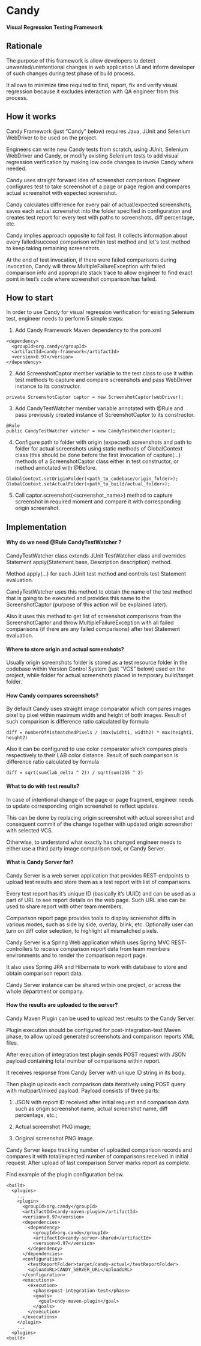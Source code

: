 # Candy

**Visual Regression Testing Framework**

## Rationale

The purpose of this framework is allow developers to detect unwanted/unintentional changes in web application UI and inform developer of such changes during test phase of build process.

It allows to minimize time required to find, report, fix and verify visual regression because it excludes interaction with QA engineer from this process.

  

## How it works

Candy Framework (just “Candy” below) requires Java, JUnit and Selenium WebDriver to be used on the project.

Engineers can write new Candy tests from scratch, using JUnit, Selenium WebDriver and Candy, or modify existing Selenium tests to add visual regression verification by making low code changes to invoke Candy where needed.

Candy uses straight forward idea of screenshot comparison. Engineer configures test to take screenshot of a page or page region and compares actual screenshot with expected screenshot.

Candy calculates difference for every pair of actual/expected screenshots, saves each actual screenshot into the folder specified in configuration and creates test report for every test with paths to screenshots, diff percentage, etc.

Candy implies approach opposite to fail fast. It collects information about every failed/succeed comparison within test method and let's test method to keep taking remaining screenshots.

At the end of test invocation, if there were failed comparisons during invocation, Candy will throw MultipleFailureException with failed comparison info and appropriate stack trace to allow engineer to find exact point in test’s code where screenshot comparison has failed.

  

## How to start

In order to use Candy for visual regression verification for existing Selenium test, engineer needs to perform 5 simple steps:

1.  Add Candy Framework Maven dependency to the pom.xml 
```
<dependency>
  <groupId>org.candy</groupId>
  <artifactId>candy-framework</artifactId>
  <version>0.97</version>
</dependency>  
```

2.  Add ScreenshotCaptor member variable to the test class to use it within test methods to capture and compare screenshots and pass WebDriver instance to its constructor.  
```
private ScreenshotCaptor captor = new ScreenshotCaptor(webDriver);  
```  
  
3.  Add CandyTestWatcher member variable annotated with @Rule and pass previously created instance of ScreenshotCaptor to its constructor.
```
@Rule
public CandyTestWatcher watcher = new CandyTestWatcher(captor);  
```  

4.  Configure path to folder with origin (expected) screenshots and path to folder for actual screenshots using static methods of GlobalContext class (this should be done before the first invocation of capture(...) methods of a ScreenshotCaptor class either in test constructor, or method annotated with @Before.
```
GlobalContext.setOriginFolder(<path_to_codebase/origin_folder>);
GlobalContext.setActualFolder(<path_to_build/actual_folder>);
```

5.  Call captor.screenshot(<screenshot_name>) method to capture screenshot in required moment and compare it with corresponding origin screenshot.
  

## Implementation

#### Why do we need @Rule CandyTestWatcher ?

CandyTestWatcher class extends JUnit TestWatcher class and overrides Statement apply(Statement base, Description description) method.

Method apply(...) for each JUnit test method and controls test Statement evaluation.

CandyTestWatcher uses this method to obtain the name of the test method that is going to be executed and provides this name to the ScreenshotCaptor (purpose of this action will be explained later).

Also it uses this method to get list of screenshot comparisons from the ScreenshotCaptor and throw MultipleFailureException with all failed comparisons (if there are any failed comparisons) after test Statement evaluation.

#### Where to store origin and actual screenshots?

Usually origin screenshots folder is stored as a test resource folder in the codebase within Version Control System (just “VCS” below) used on the project, while folder for actual screenshots placed in temporary build/target folder.  
  
#### How Candy compares screenshots?

By default Candy uses straight image comparator which compares images pixel by pixel within maximum width and height of both images. Result of such comparison is difference ratio calculated by formula
```
diff = numberOfMistmatchedPixels / (max(widht1, width2) * max(height1, height2)
```
 Also it can be configured to use color comparator which compares pixels respectively to their LAB color distance. Result of such comparison is difference ratio calculated by formula
```
diff = sqrt(sum(lab_delta ^ 2)) / sqrt(sum(255 ^ 2)
```

#### What to do with test results?

In case of intentional change of the page or page fragment, engineer needs to update corresponding origin screenshot to reflect updates.

This can be done by replacing origin screenshot with actual screenshot and consequent commit of the change together with updated origin screenshot with selected VCS.

Otherwise, to understand what exactly has changed engineer needs to either use a third party image comparison tool, or Candy Server.

#### What is Candy Server for?

Candy Server is a web server application that provides REST-endpoints to upload test results and store them as a test report with list of comparisons.

Every test report has it’s unique ID (basically it’s UUID) and can be used as a part of URL to see report details on the web page. Such URL also can be used to share report with other team members.

Comparison report page provides tools to display screenshot diffs in various modes, such as side by side, overlay, blink, etc. Optionally user can turn on diff color selection, to highlight all mismatched pixels.

Candy Server is a Spring Web application which uses Spring MVC REST-controllers to receive comparison report data from team members environments and to render the comparison report page.

It also uses Spring JPA and Hibernate to work with database to store and obtain comparison report data.

Candy Server instance can be shared within one project, or across the whole department or company.

#### How the results are uploaded to the server?

Candy Maven Plugin can be used to upload test results to the Candy Server.

Plugin execution should be configured for post-integration-test Maven phase, to allow upload generated screenshots and comparison reports XML files.

After execution of integration test plugin sends POST request with JSON payload containing total number of comparisons within report.

It receives response from Candy Server with unique ID string in its body.

Then plugin uploads each comparison data iteratively using POST query with multipart/mixed payload. Payload consists of three parts:

1.  JSON with report ID received after initial request and comparison data such as origin screenshot name, actual screenshot name, diff percentage, etc.;
  
2.  Actual screenshot PNG image;
  
3.  Original screenshot PNG image.
  
Candy Server keeps tracking number of uploaded comparison records and compares it with total/expected number of comparisons received in initial request. After upload of last comparison Server marks report as complete.
  
Find example of the plugin configuration below.
```
<build>
  <plugins>
    ...
    <plugin>
      <groupId>org.candy</groupId>
      <artifactId>candy-maven-plugin</artifactId>
      <version>0.97</version>
      <dependencies>
        <dependency>
          <groupId>org.candy</groupId>
          <artifactId>candy-server-shared</artifactId>
          <version>0.97</version>
        </dependency>
      </dependencies>
      <configuration>
        <testReportFolder>target/candy-actual</testReportFolder>
        <uploadURL>CANDY_SERVER_URL</uploadURL>
      </configuration>
      <executions>
        <execution>
          <phase>post-integration-test</phase>
          <goals>
            <goal>cndy-maven-plugin</goal>
          </goals>
        </execution>
      </executions>
    </plugin>
    ...
  <plugins>
<build>
```
